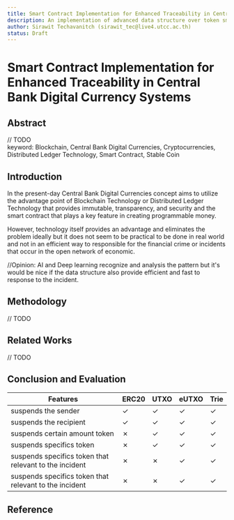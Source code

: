 ```yaml
---
title: Smart Contract Implementation for Enhanced Traceability in Central Bank Digital Currency Systems
description: An implementation of advanced data structure over token smart contract.
author: Sirawit Techavanitch (sirawit_tec@live4.utcc.ac.th)
status: Draft
---
```


# Smart Contract Implementation for Enhanced Traceability in Central Bank Digital Currency Systems

## Abstract

// TODO  
keyword: Blockchain, Central Bank Digital Currencies, Cryptocurrencies, Distributed Ledger Technology, Smart Contract, Stable Coin

## Introduction

In the present-day Central Bank Digital Currencies concept aims to utilize the advantage point of Blockchain Technology or Distributed Ledger Technology that provides immutable, transparency, and security and the smart contract that plays a key feature in creating programmable money.

However, technology itself provides an advantage and eliminates the problem ideally but it does not seem to be practical to be done in real world and not in an efficient way to responsible for the financial crime or incidents that occur in the open network of economic.

//Opinion: AI and Deep learning recognize and analysis the pattern but it's would be nice if the data structure also provide efficient and fast to response to the incident.


## Methodology
// TODO

## Related Works

// TODO

##

## Conclusion and Evaluation

| Features                                               | ERC20 | UTXO | eUTXO | Trie |
| ------------------------------------------------------ | ----- | ---- | ----- | ---- |
| suspends the sender                                    | ✓     | ✓    | ✓     | ✓    |
| suspends the recipient                                 | ✓     | ✓    | ✓     | ✓    |
| suspends certain amount token                          | ✗     | ✓    | ✓     | ✓    |
| suspends specifics token                               | ✗     | ✓    | ✓     | ✓    |
| suspends specifics token that relevant to the incident | ✗     | ✗    | ✓     | ✓    |
| suspends specifics token that relevant to the incident | ✗     | ✗    | ✓     | ✓    |

## Reference
